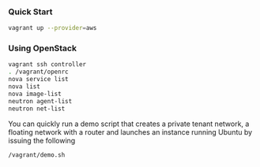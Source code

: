 ### Quick Start
```bash
vagrant up --provider=aws
```
### Using OpenStack
```bash
vagrant ssh controller
. /vagrant/openrc
nova service list
nova list
nova image-list
neutron agent-list
neutron net-list
```
You can quickly run a demo script that creates a private tenant network, a floating network with a router and launches an instance running Ubuntu by issuing the following
```bash
/vagrant/demo.sh
```

